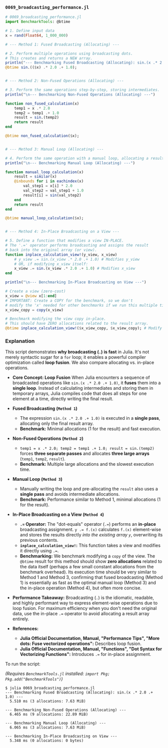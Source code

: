 ### `0069_broadcasting_performance.jl`

```julia
# 0069_broadcasting_performance.jl
import BenchmarkTools: @btime

# 1. Define input data
x = rand(Float64, 1_000_000)

# --- Method 1: Fused Broadcasting (Allocating) ---

# 2. Perform multiple operations using broadcasting dots.
# This creates and returns a NEW array.
println("--- Benchmarking Fused Broadcasting (Allocating): sin.(x .* 2.0 .+ 1.0) ---")
@btime sin.(($x) .* 2.0 .+ 1.0);


# --- Method 2: Non-Fused Operations (Allocating) ---

# 3. Perform the same operations step-by-step, storing intermediates.
println("\n--- Benchmarking Non-Fused Operations (Allocating) ---")

function non_fused_calculation(x)
    temp1 = x .* 2.0
    temp2 = temp1 .+ 1.0
    result = sin.(temp2)
    return result
end

@btime non_fused_calculation($x);


# --- Method 3: Manual Loop (Allocating) ---

# 4. Perform the same operation with a manual loop, allocating a result.
println("\n--- Benchmarking Manual Loop (Allocating) ---")

function manual_loop_calculation(x)
    result = similar(x)
    @inbounds for i in eachindex(x)
        val_step1 = x[i] * 2.0
        val_step2 = val_step1 + 1.0
        result[i] = sin(val_step2)
    end
    return result
end

@btime manual_loop_calculation($x);


# --- Method 4: In-Place Broadcasting on a View ---

# 5. Define a function that modifies a view IN-PLACE.
# The '.=' operator performs broadcasting and assigns the result
# back into the original array (or view).
function inplace_calculation_view!(y_view, x_view)
    # y_view .= sin.(x_view .* 2.0 .+ 1.0) # Modifies y_view
    # OR, if modifying x_view itself:
    x_view .= sin.(x_view .* 2.0 .+ 1.0) # Modifies x_view
end

println("\n--- Benchmarking In-Place Broadcasting on View ---")

# Create a view (zero-cost)
x_view = @view x[1:end]
# IMPORTANT: Create a COPY for the benchmark, so we don't
# modify the 'x' needed for other benchmarks if we run this multiple times.
x_view_copy = copy(x_view)

# Benchmark modifying the view copy in-place.
# This should have ZERO allocations related to the result array.
@btime inplace_calculation_view!($x_view_copy, $x_view_copy); # Modify in place

```

### Explanation

This script demonstrates **why broadcasting (`.`) is fast** in Julia. It's not merely syntactic sugar for a `for` loop; it enables a powerful compiler optimization called **loop fusion**. We also compare allocating vs. in-place operations.

  * **Core Concept: Loop Fusion**
    When Julia encounters a sequence of broadcasted operations like `sin.(x .* 2.0 .+ 1.0)`, it **fuses** them into a **single loop**. Instead of calculating intermediates and storing them in temporary arrays, Julia compiles code that does all steps for one element at a time, directly writing the final result.

  * **Fused Broadcasting (`Method 1`)**

      * The expression `sin.(x .* 2.0 .+ 1.0)` is executed in a **single pass**, allocating only the final result array.
      * **Benchmark:** Minimal allocations (1 for the result) and fast execution.

  * **Non-Fused Operations (`Method 2`)**

      * `temp1 = x .* 2.0; temp2 = temp1 .+ 1.0; result = sin.(temp2)` forces **three separate passes** and allocates **three large arrays** (`temp1`, `temp2`, `result`).
      * **Benchmark:** Multiple large allocations and the slowest execution time.

  * **Manual Loop (`Method 3`)**

      * Manually writing the loop and pre-allocating the `result` also uses a **single pass** and avoids intermediate allocations.
      * **Benchmark:** Performance similar to Method 1, minimal allocations (1 for the result).

  * **In-Place Broadcasting on a View (`Method 4`)**

      * **`.=` Operator:** The "dot-equals" operator (`.=`) performs an **in-place** broadcasting assignment. `y .= f.(x)` calculates `f.(x)` element-wise and stores the results directly *into the existing array `y`*, overwriting its previous contents.
      * **`inplace_calculation_view!`:** This function takes a view and modifies it directly using `.=`.
      * **Benchmarking:** We benchmark modifying a `copy` of the view. The `@btime` result for this method should show **zero allocations** related to the data itself (perhaps a few small constant allocations from the benchmark overhead). Its execution time should be very similar to Method 1 and Method 3, confirming that fused broadcasting (Method 1) is essentially as fast as the optimal manual loop (Method 3) and the in-place operation (Method 4), but often more concise.

  * **Performance Takeaway:**
    Broadcasting (`.`) is the idiomatic, readable, and highly performant way to express element-wise operations due to loop fusion. For maximum efficiency when you don't need the original data, use the in-place `.=` operator to avoid allocating a result array entirely.

  * **References:**

      * **Julia Official Documentation, Manual, "Performance Tips", "More dots: Fuse vectorized operations":** Describes loop fusion.
      * **Julia Official Documentation, Manual, "Functions", "Dot Syntax for Vectorizing Functions":** Introduces `.=` for in-place assignment.

To run the script:

*(Requires `BenchmarkTools.jl` installed: `import Pkg; Pkg.add("BenchmarkTools")`)*

```shell
$ julia 0069_broadcasting_performance.jl
--- Benchmarking Fused Broadcasting (Allocating): sin.(x .* 2.0 .+ 1.0) ---
  5.510 ms (3 allocations: 7.63 MiB)

--- Benchmarking Non-Fused Operations (Allocating) ---
  6.465 ms (9 allocations: 22.89 MiB)

--- Benchmarking Manual Loop (Allocating) ---
  6.065 ms (3 allocations: 7.63 MiB)

--- Benchmarking In-Place Broadcasting on View ---
  5.348 ms (0 allocations: 0 bytes)
```
